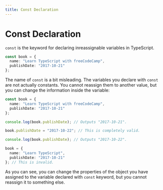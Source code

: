 ```yaml
---
title: Const Declaration
---
```


# Const Declaration

`const` is the keyword for declaring inreassignable variables in TypeScript.

```typescript
const book = {
  name: "Learn TypeScript with freeCodeCamp",
  publishDate: "2017-10-21"
};
```

The name of `const` is a bit misleading. The variables you declare with `const` are not actually constants. You cannot reassign them to another value, but you can change the information inside the variable:

```typescript
const book = {
  name: "Learn TypeScript with freeCodeCamp",
  publishDate: "2017-10-21"
};

console.log(book.publishDate); // Outputs "2017-10-21".

book.publishDate = "2017-10-22"; // This is completely valid.

console.log(book.publishDate); // Outputs "2017-10-22".

book = {
  name: "Learn TypeScript",
  publishDate: "2017-10-21"
}; // This is invalid.
```

As you can see, you can change the properties of the object you have assigned to the variable declared with `const` keyword, but you cannot reassign it to something else.
